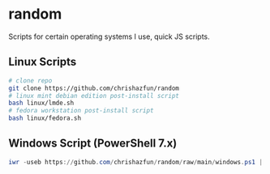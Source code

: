 # random
Scripts for certain operating systems I use, quick JS scripts.

## Linux Scripts
```bash
# clone repo
git clone https://github.com/chrishazfun/random
# linux mint debian edition post-install script
bash linux/lmde.sh
# fedora workstation post-install script
bash linux/fedora.sh
```

## Windows Script (PowerShell 7.x)
```powershell
iwr -useb https://github.com/chrishazfun/random/raw/main/windows.ps1 | iex
```